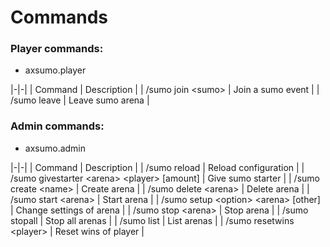 # Commands

### Player commands:
* axsumo.player

|-|-|
| Command | Description |
| /sumo join \<sumo\> | Join a sumo event |
| /sumo leave | Leave sumo arena |

### Admin commands:
* axsumo.admin

|-|-|
| Command | Description |
| /sumo reload | Reload configuration |
| /sumo givestarter \<arena\> \<player\> [amount] | Give sumo starter |
| /sumo create \<name\> | Create arena |
| /sumo delete \<arena\> | Delete arena |
| /sumo start \<arena\> | Start arena |
| /sumo setup \<option\> \<arena\> [other] | Change settings of arena |
| /sumo stop \<arena\> | Stop arena |
| /sumo stopall | Stop all arenas |
| /sumo list | List arenas |
| /sumo resetwins \<player\> | Reset wins of player |
